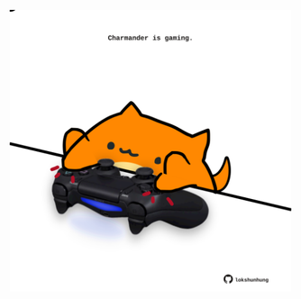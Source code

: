<!-- built at 30/07/2025, 09:03:45 UTC -->
<p align="center">
  <img width="500" height="500" src="./ReadmeImage.svg">
</p>
